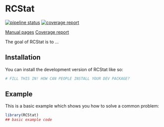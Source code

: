 
# RCStat

<!-- badges: start -->
[![pipeline status](https://gitlab.com/registercentrum/statistikenheten/rcstat/badges/master/pipeline.svg)](https://gitlab.com/registercentrum/statistikenheten/rcstat/-/commits/master)
[![coverage report](https://gitlab.com/registercentrum/statistikenheten/rcstat/badges/master/coverage.svg)](https://gitlab.com/registercentrum/statistikenheten/rcstat/-/commits/master)
<!-- badges: end -->

[Manual pages](https://registercentrum.gitlab.io/statistikenheten/rcstat/)
[Coverage report](https://registercentrum.gitlab.io/statistikenheten/rcstat/coverage)

The goal of RCStat is to ...

## Installation

You can install the development version of RCStat like so:

``` r
# FILL THIS IN! HOW CAN PEOPLE INSTALL YOUR DEV PACKAGE?
```

## Example

This is a basic example which shows you how to solve a common problem:

``` r
library(RCStat)
## basic example code
```

